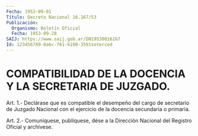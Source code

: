 ```yaml
---
Fecha: 1953-09-01
Título: Decreto Nacional 16.167/53
Publicación:
  Organismo: Boletín Oficial
  Fecha: 1953-09-28
SAIJ: https://www.saij.gob.ar/DN19530016167
Id: 123456789-0abc-761-6100-3591soterced
---
```

# COMPATIBILIDAD DE LA DOCENCIA Y LA SECRETARIA DE JUZGADO.

<a id="1"></a>
Art. 1.- Declárase que es compatible el desempeño del cargo de secretario  de  Juzgado  Nacional  con  el ejercicio de la docencia secundaria o primaria.

<a id="2"></a>
Art. 2.- Comuníquese, publíquese, dése a la Dirección Nacional del Registro Oficial y archívese.